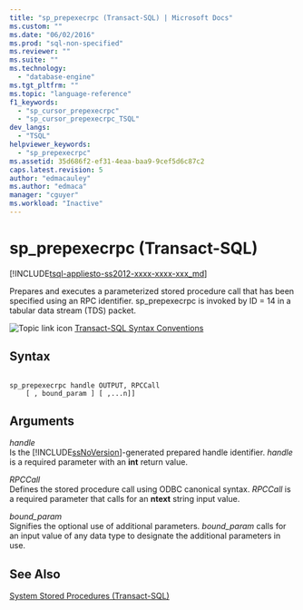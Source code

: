 ```yaml
---
title: "sp_prepexecrpc (Transact-SQL) | Microsoft Docs"
ms.custom: ""
ms.date: "06/02/2016"
ms.prod: "sql-non-specified"
ms.reviewer: ""
ms.suite: ""
ms.technology: 
  - "database-engine"
ms.tgt_pltfrm: ""
ms.topic: "language-reference"
f1_keywords: 
  - "sp_cursor_prepexecrpc"
  - "sp_cursor_prepexecrpc_TSQL"
dev_langs: 
  - "TSQL"
helpviewer_keywords: 
  - "sp_prepexecrpc"
ms.assetid: 35d686f2-ef31-4eaa-baa9-9cef5d6c87c2
caps.latest.revision: 5
author: "edmacauley"
ms.author: "edmaca"
manager: "cguyer"
ms.workload: "Inactive"
---
```

# sp_prepexecrpc (Transact-SQL)
[!INCLUDE[tsql-appliesto-ss2012-xxxx-xxxx-xxx_md](../../includes/tsql-appliesto-ss2012-xxxx-xxxx-xxx-md.md)]

  Prepares and executes a parameterized stored procedure call that has been specified using an RPC identifier. sp_prepexecrpc is invoked by ID = 14 in a tabular data stream (TDS) packet.  
  
 ![Topic link icon](../../database-engine/configure-windows/media/topic-link.gif "Topic link icon") [Transact-SQL Syntax Conventions](../../t-sql/language-elements/transact-sql-syntax-conventions-transact-sql.md)  
  
## Syntax  
  
```  
  
sp_prepexecrpc handle OUTPUT, RPCCall  
    [ , bound_param ] [ ,...n]]  
```  
  
## Arguments  
 *handle*  
 Is the [!INCLUDE[ssNoVersion](../../includes/ssnoversion-md.md)]-generated prepared handle identifier. *handle* is a required parameter with an **int** return value.  
  
 *RPCCall*  
 Defines the stored procedure call using ODBC canonical syntax. *RPCCall* is a required parameter that calls for an **ntext** string input value.  
  
 *bound_param*  
 Signifies the optional use of additional parameters. *bound_param* calls for an input value of any data type to designate the additional parameters in use.  
  
## See Also  
 [System Stored Procedures &#40;Transact-SQL&#41;](../../relational-databases/system-stored-procedures/system-stored-procedures-transact-sql.md)  
  
  
